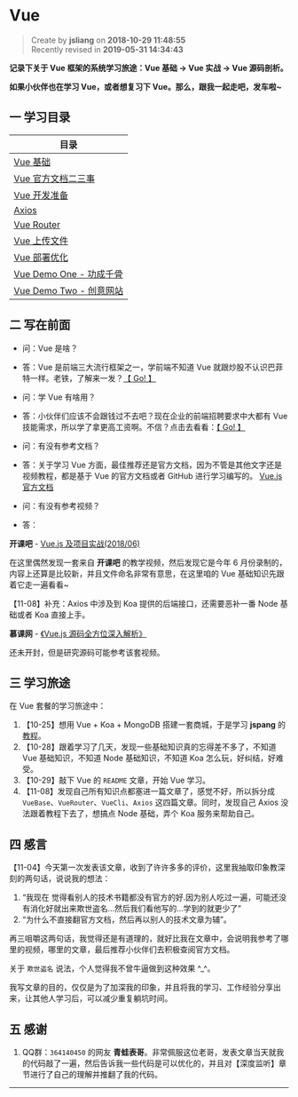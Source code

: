 Vue
===

> Create by **jsliang** on **2018-10-29 11:48:55**  
> Recently revised in **2019-05-31 14:34:43**

**记录下关于 Vue 框架的系统学习旅途：Vue 基础 -> Vue 实战 -> Vue 源码剖析。**  

**如果小伙伴也在学习 Vue，或者想复习下 Vue。那么，跟我一起走吧，发车啦~**

## <a name="chapter-one" id="chapter-one">一 学习目录</a>

| 目录 |
| --- |
| [Vue 基础](./Vue-base.md) |
| [Vue 官方文档二三事](./Vue-official-documents.md) |
| [Vue 开发准备](./Vue-prepare.md) |
| [Axios](./Axios.md) |
| [Vue Router](./Vue-Router.md) |
| [Vue 上传文件](./Vue-upload-file.md) |
| [Vue 部署优化](./Vue-deployment-optimization.md) |
| [Vue Demo One - 功成千骨](./Vue-demo-one.md) |
| [Vue Demo Two - 创意网站](./Vue-demo-two.md) |

## <a name="chapter-two" id="chapter-two">二 写在前面</a>

* 问：Vue 是啥？
* 答：Vue 是前端三大流行框架之一，学前端不知道 Vue 就跟炒股不认识巴菲特一样。老铁，了解来一发？[【 Go! 】](https://cn.vuejs.org/v2/guide/)

* 问：学 Vue 有啥用？
* 答：小伙伴们应该不会跟钱过不去吧？现在企业的前端招聘要求中大都有 Vue 技能需求，所以学了拿更高工资啊。不信？点击去看看：[【 Go! 】](https://www.zhipin.com/geek/new/index/recommend)

* 问：有没有参考文档？
* 答：关于学习 Vue 方面，最佳推荐还是官方文档，因为不管是其他文字还是视频教程，都是基于 Vue 的官方文档或者 GitHub 进行学习编写的。  [Vue.js 官方文档](https://cn.vuejs.org/v2/guide/) 

* 问：有没有参考视频？
* 答：

**开课吧** - [Vue.js 及项目实战(2018/06)](https://www.kaikeba.com/)  

在这里偶然发现一套来自 **开课吧** 的教学视频，然后发现它是今年 6 月份录制的，内容上还算是比较新，并且文件命名非常有意思，在这里咱的 Vue 基础知识先跟着它走一遍看看~  

【11-08】补充：Axios 中涉及到 Koa 提供的后端接口，还需要恶补一番 Node 基础或者 Koa 直接上手。

**慕课网** - [《Vue.js 源码全方位深入解析》](https://coding.imooc.com/class/228.html)

还未开封，但是研究源码可能参考该套视频。

## 三 学习旅途

在 Vue 套餐的学习旅途中：

1. 【10-25】想用 Vue + Koa + MongoDB 搭建一套商城，于是学习 **jspang** 的[教程](http://jspang.com/post/vue-koa.html)。
2. 【10-28】跟着学习了几天，发现一些基础知识真的忘得差不多了，不知道 Vue 基础知识，不知道 Node 基础知识，不知道 Koa 怎么玩，好纠结，好难受。
3. 【10-29】敲下 Vue 的 `README` 文章，开始 Vue 学习。
4. 【11-08】发现自己所有知识点都塞进一篇文章了，感觉不好，所以拆分成 `VueBase`、`VueRouter`、`VueCli`、`Axios` 这四篇文章。同时，发现自己 Axios 没法跟着教程下去了，想搞点 Node 基础，弄个 Koa 服务来帮助自己。

## 四 感言

【11-04】今天第一次发表该文章，收到了许许多多的评价，这里我抽取印象教深刻的两句话，说说我的想法：

1. “我现在 觉得看别人的技术书籍都没有官方的好.因为别人吃过一遍，可能还没有消化好就出来欺世盗名...然后我们看他写的...学到的就更少了”
2. “为什么不直接翻官方文档，然后再以别人的技术文章为辅”。
  
再三咀嚼这两句话，我觉得还是有道理的，就好比我在文章中，会说明我参考了哪里的视频，哪里的文章，最后推荐小伙伴们去积极查阅官方文档。  

关于 `欺世盗名` 说法，个人觉得我不曾牛逼做到这种效果 ^_^。  

我写文章的目的，仅仅是为了加深我的印象，并且将我的学习、工作经验分享出来，让其他人学习后，可以减少重复躺坑时间。

## 五 感谢

1. QQ群：`364140450` 的网友 **青蛙表哥**。非常佩服这位老哥，发表文章当天就我的代码敲了一遍，然后告诉我一些代码是可以优化的，并且对【深度监听】章节进行了自己的理解并推翻了我的代码。

---



